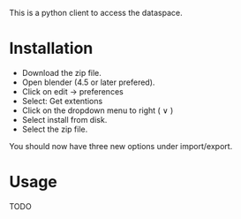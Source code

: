 
This is a python client to access the dataspace. 

# Installation

* Download the zip file. 
* Open blender (4.5 or later prefered).
* Click on edit -> preferences
* Select: Get extentions
* Click on the dropdown menu to right ( ∨ )
* Select install from disk.
* Select the zip file.

You should now have three new options under import/export. 

# Usage
TODO
